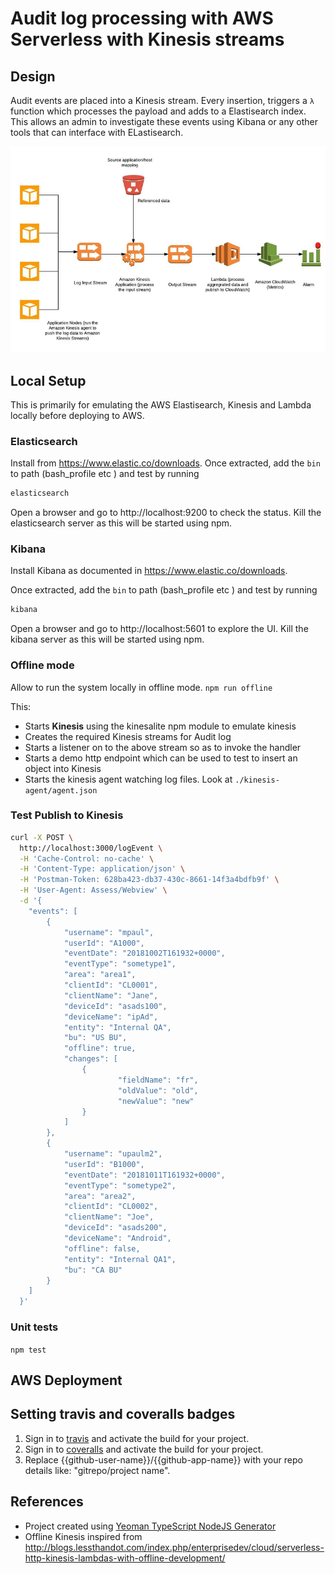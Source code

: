 
# Audit log processing with AWS Serverless with Kinesis streams



## Design

Audit events are placed into a Kinesis stream. Every insertion, triggers a `λ` function which processes the payload and adds to a Elastisearch index.
This allows an admin to investigate these events using Kibana or any other tools that can interface with ELastisearch.

![Architecture](doc/arch.gif?raw=true "Architecture")


## Local Setup

This is primarily for emulating the AWS Elastisearch, Kinesis and Lambda locally before deploying to AWS.

### Elasticsearch
Install from https://www.elastic.co/downloads. 
Once extracted, add the `bin` to path (bash_profile etc ) and test by running 
```sh
elasticsearch
```
Open a browser and go to http://localhost:9200 to check the status. 
Kill the elasticsearch server as this will be started using npm.

### Kibana

Install Kibana as documented in https://www.elastic.co/downloads. 

Once extracted, add the `bin` to path (bash_profile etc ) and test by running 
```sh
kibana
```
Open a browser and go to http://localhost:5601 to explore the UI. 
Kill the kibana server as this will be started using npm.


### Offline mode

Allow to run the system locally in offline mode.
`npm run offline`

This:
- Starts **Kinesis** using the kinesalite npm module to emulate kinesis
- Creates the required Kinesis streams for Audit log
- Starts a listener on to the above stream so as to invoke the handler
- Starts a demo http endpoint which can be used to test to insert an object into Kinesis
- Starts the kinesis agent watching log files. Look at `./kinesis-agent/agent.json`


### Test Publish to Kinesis
```sh
curl -X POST \
  http://localhost:3000/logEvent \
  -H 'Cache-Control: no-cache' \
  -H 'Content-Type: application/json' \
  -H 'Postman-Token: 628ba423-db37-430c-8661-14f3a4bdfb9f' \
  -H 'User-Agent: Assess/Webview' \
  -d '{
    "events": [
        {
            "username": "mpaul",
            "userId": "A1000",
            "eventDate": "20181002T161932+0000",
            "eventType": "sometype1",
            "area": "area1",
            "clientId": "CL0001",
            "clientName": "Jane",
            "deviceId": "asads100",
            "deviceName": "ipAd",
            "entity": "Internal QA",
            "bu": "US BU",
            "offline": true,
            "changes": [
                {
                        "fieldName": "fr",
                        "oldValue": "old",
                        "newValue": "new"
                }
            ]
        },
        {
            "username": "upaulm2",
            "userId": "B1000",
            "eventDate": "20181011T161932+0000",
            "eventType": "sometype2",
            "area": "area2",
            "clientId": "CL0002",
            "clientName": "Joe",
            "deviceId": "asads200",
            "deviceName": "Android",
            "offline": false,
            "entity": "Internal QA1",
            "bu": "CA BU"
        }
    ]
  }'
```

### Unit tests

`npm test`

## AWS Deployment



## Setting travis and coveralls badges
1. Sign in to [travis](https://travis-ci.org/) and activate the build for your project.
2. Sign in to [coveralls](https://coveralls.io/) and activate the build for your project.
3. Replace {{github-user-name}}/{{github-app-name}} with your repo details like: "gitrepo/project name".


## References 
 - Project created using [Yeoman TypeScript NodeJS Generator](https://github.com/ospatil/generator-node-typescript#readme)
 - Offline Kinesis inspired from http://blogs.lessthandot.com/index.php/enterprisedev/cloud/serverless-http-kinesis-lambdas-with-offline-development/
